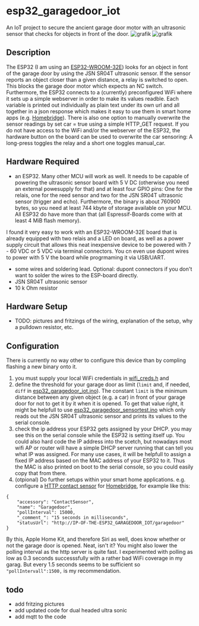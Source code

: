 # esp32_garagedoor_iot
An IoT project to secure the ancient garage door motor with an ultrasonic sensor that checks for objects in front of the door. 
![grafik](https://github.com/user-attachments/assets/7489fda0-28f6-4f3d-926c-d7fbf0a67761)
![grafik](https://github.com/user-attachments/assets/ce09a748-e152-4d24-bce5-f10cb34b523b)

## Description
The ESP32 (I am using an [ESP32-WROOM-32E](https://www.espressif.com/sites/default/files/documentation/esp32-wroom-32_datasheet_en.pdf)) looks for an object in font of the garage door by using the JSN SR04T ultrasonic sensor.
If the sensor reports an object closer than a given distance, a relay is switched to open. This blocks the garage door motor which expects an NC switch.
Furthermore, the ESP32 connects to a (currently) preconfigured WiFi where it sets up a simple webserver in order to make its values readble. Each variable is printed out individually as plain text under its own url and all together in a json response which makes it easy to use them in smart home apps (e.g. [Homebridge](https://github.com/homebridge/homebridge/)). There is also one option to manually overwrite the sensor readings by set car = true using a simple HTTP_GET request.
If you do not have access to the WiFi and/or the webserver of the ESP32, the hardware button on the board can be used to overwrite the car sensoring: A long-press toggles the relay and a short one toggles manual_car.

## Hardware Required
- an ESP32. Many other MCU will work as well. It needs to be capable of powering the ultrasonic sensor board with 5 V DC (otherwise you need an external powesupply for that) and at least four GPIO pins: One for the relais, one for the reed sensor and two for the JSN SR04T ultrasonic sensor (trigger and echo). Furthermore, the binary is about 760900 bytes, so you need at least 744 kbyte of storage available on your MCU. All ESP32 do have more than that (all Espressif-Boards come with at least 4 MiB flash memory).

I found it very easy to work with an ESP32-WROOM-32E board that is already equipped with two relais and a LED on board, as well as a power supply circuit that allows this neat inexpensive device to be powered with 7 - 60 VDC or 5 VDC via terminal connectors. You cn even use dupont wires to power with 5 V the board while progrmaming it via USB/UART.
- some wires and soldering lead. Optional: dupont connectors if you don't want to solder the wires to the ESP-board directly.
- JSN SR04T ultrasonic sensor
- 10 k Ohm resistor
## Hardware Setup
- TODO: pictures and fritzings of the wiring, explanation of the setup, why a pulldown resistor, etc.
## Configuration
There is currently no way other to configure this device than by compling flashing a new binary onto it. 
1. you must supply your local WiFi credentials in [wifi_creds.h](wifi_creds.h) and
2. define the threshold for your garage door as limit (`limit` and, if needed, `diff` in [esp32_garagedoor_iot.ino](esp32_garagedoor_iot.ino)).
   The constant `limit` is the minimum distance between any given object (e.g. a car) in front of your garage door for not to get it by it when it is opened.
   To get that value right, it might be helpfull to use [esp32_garagedoor_sensortest.ino](esp32_garagedoor_sensortest.ino) which only reads out the JSN SR04T ultrasonic sensor and prints its values to the serial console.
3. check the ip address your ESP32 gets assigned by your DHCP. you may see this on the serial console while the ESP32 is setting itself up.
   You could also hard code the IP address into the scetch, but nowadays most wifi AP or router will have a simple DHCP server running that can tell you what IP was assigned. For many use cases, it will be helpfull to assign a fixed IP address based on the MAC address of your ESP32 to it. Thus the MAC is also printed on boot to the serial console, so you could  easily copy that from there.
4. (otpional) Do further setups within your smart home applications. e.g. configure a [HTTP contact sensor](https://github.com/cyakimov/homebridge-http-contact-sensor) for  [Homebridge](https://github.com/homebridge/homebridge/), for example like this:
```
{
    "accessory": "ContactSensor",
    "name": "Garagedoor",
    "pollInterval": 15000,
    "_comment_": "15 seconds in milliseconds",
    "statusUrl": "http://IP-OF-THE-ESP32_GARAGEDOOR_IOT/garagedoor"
}
``` 
By this, Apple Home Kit, and therefore Siri as well, does know whether or not the garage door is opened. Neat, isn't it?
You might also lower the polling interval as the http server is quite fast. I experimented with polling as low as 0.3 seconds successsfully with a rather bad WiFi coverage in my garag. But every 1.5 seconds seems to be sufficient so `"pollIntervall":1500,` is my recommendation.

## todo
- add fritzing pictures
- add updated code for dual headed ultra sonic
- add mqtt to the code
